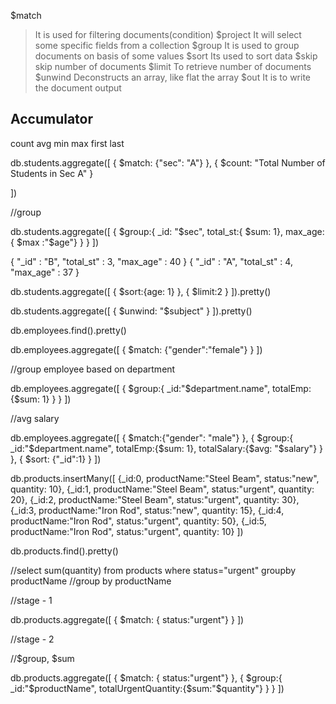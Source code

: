 $match
> It is used for filtering documents(condition)
 $project
> It will select some specific fields from a collection
$group
> It is used to group documents on basis of some values
 $sort
> Its used to sort data 
$skip
> skip number of documents
 $limit
> To retrieve number of documents
$unwind
> Deconstructs an array, like flat the array
>$out
> It is to write the document output

## Accumulator

 
count
avg
min
max
first
last


db.students.aggregate([
{
    $match: {"sec": "A"}
},
{
    $count: "Total Number of Students in Sec A"
}

])

//group

db.students.aggregate([
    {
        $group:{
            _id: "$sec",
            total_st:{ $sum: 1},
            max_age:{ $max :"$age"}
        }
    }
])


{ "_id" : "B", "total_st" : 3, "max_age" : 40 }
{ "_id" : "A", "total_st" : 4, "max_age" : 37 }


db.students.aggregate([
   {
    $sort:{age: 1}
   },
   {
    $limit:2
   }
]).pretty()




db.students.aggregate([
   {
    $unwind: "$subject"
   }
]).pretty()

db.employees.find().pretty()

db.employees.aggregate([
    {
        $match: {"gender":"female"}
    }
])


//group employee based on department

db.employees.aggregate([
    {
        $group:{
            _id:"$department.name",
            totalEmp:{$sum: 1}
        }
    }
])

//avg salary

db.employees.aggregate([
    {
        $match:{"gender": "male"}
    },
    {
        $group:{
            _id:"$department.name",
            totalEmp:{$sum: 1},
            totalSalary:{$avg: "$salary"}
        }
    },
    {
        $sort: {"_id":1}
    }
])
    

db.products.insertMany([
    {_id:0, productName:"Steel Beam", status:"new", quantity: 10},
    {_id:1, productName:"Steel Beam", status:"urgent", quantity: 20},
    {_id:2, productName:"Steel Beam", status:"urgent", quantity: 30},
    {_id:3, productName:"Iron Rod", status:"new", quantity: 15},
    {_id:4, productName:"Iron Rod", status:"urgent", quantity: 50},
    {_id:5, productName:"Iron Rod", status:"urgent", quantity: 10}
])     

db.products.find().pretty()


//select sum(quantity) from products where status="urgent" groupby productName
//group by productName

//stage - 1

db.products.aggregate([
    {
        $match: { status:"urgent"}
    }
])


//stage - 2

//$group, $sum

db.products.aggregate([
    {
        $match: { status:"urgent"}
    },
    {
        $group:{
            _id:"$productName",
            totalUrgentQuantity:{$sum:"$quantity"}
        }
    }
])





